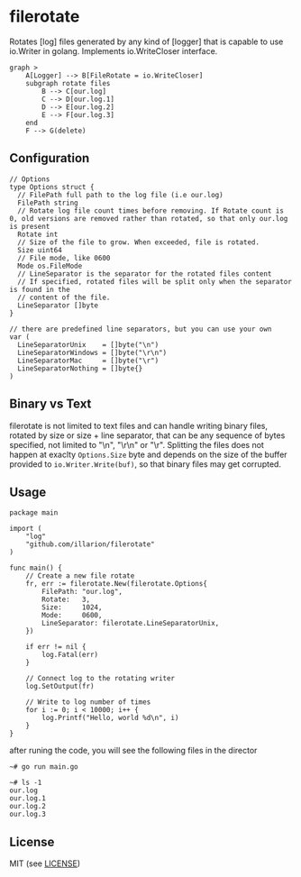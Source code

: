 # filerotate

Rotates [log] files generated by any kind of [logger] that is capable to use io.Writer in golang.
Implements io.WriteCloser interface.

```mermaid
graph >
    A[Logger] --> B[FileRotate = io.WriteCloser] 
    subgraph rotate files
        B --> C[our.log]
        C --> D[our.log.1]
        D --> E[our.log.2]
        E --> F[our.log.3]
    end
    F --> G(delete)
```

## Configuration
```golang
// Options
type Options struct {
  // FilePath full path to the log file (i.e our.log)
  FilePath string
  // Rotate log file count times before removing. If Rotate count is 0, old versions are removed rather than rotated, so that only our.log is present
  Rotate int
  // Size of the file to grow. When exceeded, file is rotated.
  Size uint64
  // File mode, like 0600
  Mode os.FileMode
  // LineSeparator is the separator for the rotated files content
  // If specified, rotated files will be split only when the separator is found in the
  // content of the file.
  LineSeparator []byte
}

// there are predefined line separators, but you can use your own
var (
  LineSeparatorUnix    = []byte("\n")
  LineSeparatorWindows = []byte("\r\n")
  LineSeparatorMac     = []byte("\r")
  LineSeparatorNothing = []byte{}
)

```
## Binary vs Text 

filerotate is not limited to text files and can handle writing binary files, rotated by size or size + line separator, that can be any sequence of bytes specified, not limited to "\n", "\r\n" or "\r". 
Splitting the files does not happen at exaclty `Options.Size` byte and depends on the size of the buffer provided to `io.Writer.Write(buf)`, so that binary files may get corrupted.

## Usage

```golang
package main

import (
	"log"
	"github.com/illarion/filerotate"
)

func main() {
    // Create a new file rotate
    fr, err := filerotate.New(filerotate.Options{
        FilePath: "our.log",
        Rotate:   3,
        Size:     1024,
        Mode:     0600,
        LineSeparator: filerotate.LineSeparatorUnix,
    })
    
    if err != nil {
        log.Fatal(err)
    }
   
    // Connect log to the rotating writer
    log.SetOutput(fr)

    // Write to log number of times
    for i := 0; i < 10000; i++ {
        log.Printf("Hello, world %d\n", i)
    }
}
```

after runing the code, you will see the following files in the director

```log
~# go run main.go

~# ls -1
our.log
our.log.1
our.log.2
our.log.3
```

## License
MIT (see [LICENSE](LICENSE))
